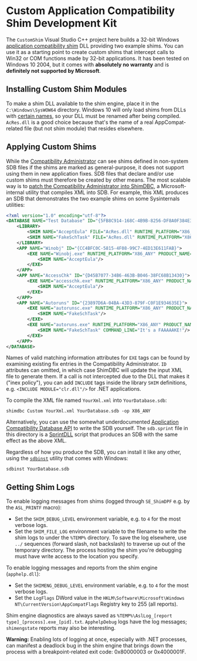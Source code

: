 # Custom Application Compatibility Shim Development Kit

The `CustomShim` Visual Studio C++ project here builds a 32-bit Windows
[application compatibility shim](https://techcommunity.microsoft.com/t5/ask-the-performance-team/demystifying-shims-or-using-the-app-compat-toolkit-to-make-your/ba-p/374947)
DLL providing two example shims.
You can use it as a starting point to create custom shims that intercept calls to Win32 or COM functions made by 32-bit applications.
It has been tested on Windows 10 2004, but it comes with **absolutely no warranty** and is **definitely not supported by Microsoft**.

## Installing Custom Shim Modules

To make a shim DLL available to the shim engine, place it in the `C:\Windows\SysWOW64` directory.
Windows 10 will only load shims from DLLs with [certain names](https://gist.github.com/w4kfu/95a87764db7029e03f09d78f7273c4f4#file-dllinjshim-cpp-L12-L28),
so your DLL must be renamed after being compiled.
`AcRes.dll` is a good choice because that's the name of a real AppCompat-related file (but not shim module) that resides elsewhere.

## Applying Custom Shims

While the [Compatibility Administrator](https://docs.microsoft.com/en-us/windows/deployment/planning/using-the-compatibility-administrator-tool)
can see shims defined in non-system SDB files if the shims are marked as general-purpose, it does not support using them in new application fixes.
SDB files that declare and/or use custom shims must therefore be created by other means.
The most scalable way is to [patch the Compatibility Administrator into ShimDBC](https://fleexlab.blogspot.com/2020/12/turning-compatibility-administrator.html),
a Microsoft-internal utility that compiles XML into SDB.
For example, this XML produces an SDB that demonstrates the two example shims on some Sysinternals utilities:

```xml
<?xml version="1.0" encoding="utf-8"?>
<DATABASE NAME="Test Database" ID="{5FB8C914-168C-4B9B-8256-DF8A0F384E3E}">
    <LIBRARY>
        <SHIM NAME="AcceptEula" FILE="AcRes.dll" RUNTIME_PLATFORM="X86_ANY" ID="{92E61B85-313A-4880-B6E4-DEF2567413AD}"/>
        <SHIM NAME="FakeSchTask" FILE="AcRes.dll" RUNTIME_PLATFORM="X86_ANY" ID="{C1CAD7E2-ACAC-4467-8A6A-D437C51D5918}"/>
    </LIBRARY>
    <APP NAME="Winobj" ID="{CC4BFC0C-5815-4F08-99C7-4ED13E611FAB}">
        <EXE NAME="Winobj.exe" RUNTIME_PLATFORM="X86_ANY" PRODUCT_NAME="Sysinternals Winobj" ID="{B49373D9-BC1E-4941-A43B-7B5814C23D93}">
            <SHIM NAME="AcceptEula"/>
        </EXE>
    </APP>
    <APP NAME="AccessChk" ID="{D45B7077-34B6-463B-B046-38FC68B13430}">
        <EXE NAME="accesschk.exe" RUNTIME_PLATFORM="X86_ANY" PRODUCT_NAME="Sysinternals AccessChk" ID="{E79328FD-855A-4D8A-92A3-F502E831BD1B}">
            <SHIM NAME="AcceptEula"/>
        </EXE>
    </APP>
    <APP NAME="Autoruns" ID="{23897D6A-04BA-43D3-879F-C0F1E934635E}">
        <EXE NAME="autorunsc.exe" RUNTIME_PLATFORM="X86_ANY" PRODUCT_NAME="Sysinternals Autoruns" ID="{12A4EE20-93F4-4C55-B594-A0ABCD3C3283}">
            <SHIM NAME="FakeSchTask"/>
        </EXE>
        <EXE NAME="autoruns.exe" RUNTIME_PLATFORM="X86_ANY" PRODUCT_NAME="Sysinternals Autoruns" ID="{6C4947F7-A387-443D-BB1A-D5BD7C42F908}">
            <SHIM NAME="FakeSchTask" COMMAND_LINE="It's a FAAAAAKE!"/>
        </EXE>
    </APP>
</DATABASE>
```

Names of valid matching information attributes for `EXE` tags can be found by examining existing fix entries in the Compatibility Administrator.
`ID` attributes can omitted, in which case ShimDBC will update the input XML file to generate them.
If a call is not intercepted due to the DLL that makes it ("inex policy"), you can add `INCLUDE` tags inside the library `SHIM` definitions, e.g. `<INCLUDE MODULE="clr.dll"/>` for .NET applications.

To compile the XML file named `YourXml.xml` into `YourDatabase.sdb`:

    shimdbc Custom YourXml.xml YourDatabase.sdb -op X86_ANY
    
Alternatively, you can use the somewhat underdocumented [Application Compatibility Database API](https://docs.microsoft.com/en-us/windows/win32/devnotes/application-compatibility-database)
to write the SDB yourself.
The `sdb.sprint` file in this directory is a [SprintDLL](https://github.com/Fleex255/SprintDLL) script that produces an SDB with the same effect as the above XML.

Regardless of how you produce the SDB, you can install it like any other, using the
[`sdbinst`](https://docs.microsoft.com/en-us/windows/deployment/planning/using-the-sdbinstexe-command-line-tool) utility that comes with Windows:

    sdbinst YourDatabase.sdb

## Getting Shim Logs

To enable logging messages from shims (logged through `SE_ShimDPF` e.g. by the `ASL_PRINTF` macro):

* Set the `SHIM_DEBUG_LEVEL` environment variable, e.g. to `4` for the most verbose logs.
* Set the `SHIM_FILE_LOG` environment variable to the filename to write the shim logs to under the `%TEMP%` directory.
  To save the log elsewhere, use `../` sequences (forward slash, not backslash) to traverse up out of the temporary directory.
  The process hosting the shim you're debugging must have write access to the location you specify.
  
To enable logging messages and reports from the shim engine (`apphelp.dll`):

* Set the `SHIMENG_DEBUG_LEVEL` environment variable, e.g. to `4` for the most verbose logs.
* Set the `LogFlags` DWord value in the `HKLM\Software\Microsoft\Windows NT\CurrentVersion\AppCompatFlags` Registry key to 255 (all reports).

Shim engine diagnostics are always saved as `%TEMP%\AslLog_[report type]_[process].exe_[pid].txt`.
`ApphelpDebug` logs have the log messages; `shimengstate` reports may also be interesting.

**Warning:** Enabling lots of logging at once, especially with .NET processes, can manifest a deadlock bug in the shim engine that brings down the process with a breakpoint-related exit code: 0x80000003 or 0x4000001F.
